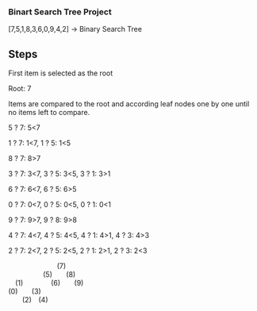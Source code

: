 ### Binart Search Tree Project

[7,5,1,8,3,6,0,9,4,2] -> Binary Search Tree

## Steps

First item is selected as the root

Root: 7

Items are compared to the root and according leaf nodes one by one until no items left to compare. 

5 ? 7: 5<7

1 ? 7: 1<7, 1 ? 5: 1<5

8 ? 7: 8>7

3 ? 7: 3<7, 3 ? 5: 3<5, 3 ? 1: 3>1

6 ? 7: 6<7, 6 ? 5: 6>5

0 ? 7: 0<7, 0 ? 5: 0<5, 0 ? 1: 0<1

9 ? 7: 9>7, 9 ? 8: 9>8

4 ? 7: 4<7, 4 ? 5: 4<5, 4 ? 1: 4>1, 4 ? 3: 4>3

2 ? 7: 2<7, 2 ? 5: 2<5, 2 ? 1: 2>1, 2 ? 3: 2<3

       (7) <br />
     (5)  (8) <br />
 (1)    (6)  (9) <br />
(0)  (3) <br />
  (2) (4) <br />